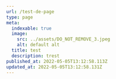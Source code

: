 ```yaml
---
url: /test-de-page
type: page
meta:
  indexable: true
  image:
    src: ../assets/DO_NOT_REMOVE_3.jpeg
    alt: default alt
  title: test
  description: trest
published_at: 2022-05-05T13:12:58.113Z
updated_at: 2022-05-05T13:12:58.131Z
---
```

